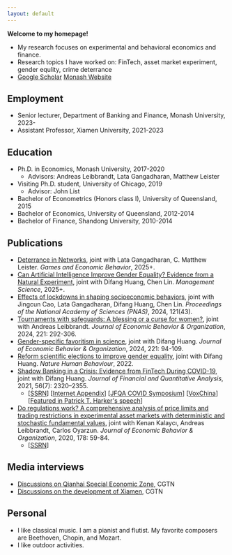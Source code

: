 ```yaml
---
layout: default
---
```


**Welcome to my homepage!** 
- My research focuses on experimental and behavioral economics and finance. 
- Research topics I have worked on: FinTech, asset market experiment, gender equlity, crime deterrance
- [Google Scholar](https://scholar.google.com/citations?user=3MKaiOcAAAAJ&hl) [Monash Website](https://research.monash.edu/en/persons/leo-bao)

## Employment
- Senior lecturer, Department of Banking and Finance, Monash University, 2023-
- Assistant Professor, Xiamen University, 2021-2023

## Education
- Ph.D. in Economics, Monash University, 2017-2020
  - Advisors: Andreas Leibbrandt, Lata Gangadharan, Matthew Leister  
- Visiting Ph.D. student, University of Chicago, 2019
  - Advisor: John List
- Bachelor of Econometrics (Honors class I), University of Queensland, 2015
- Bachelor of Economics, University of Queensland, 2012-2014
- Bachelor of Finance, Shandong University, 2010-2014


## Publications
- [Deterrance in Networks](https://papers.ssrn.com/sol3/papers.cfm?abstract_id=3725400), joint with Lata Gangadharan, C. Matthew Leister. <i>Games and Economic Behavior</i>, 2025+.
- [Can Artificial Intelligence Improve Gender Equality? Evidence from a Natural Experiment](https://doi.org/10.1287/mnsc.2022.02787), joint with Difang Huang, Chen Lin. <i>Management Science</i>, 2025+.
- [Effects of lockdowns in shaping socioeconomic behaviors](https://www.pnas.org/doi/10.1073/pnas.2405934121), joint with Jingcun Cao, Lata Gangadharan, Difang Huang, Chen Lin. <i>Proceedings of the National Academy of Sciences (PNAS)</i>, 2024, 121(43).
- [Tournaments with safeguards: A blessing or a curse for women?](https://www.sciencedirect.com/science/article/pii/S016726812300255X?via%3Dihub), joint with Andreas Leibbrandt. <i>Journal of Economic Behavior & Organization</i>, 2024, 221: 292-306.
- [Gender-specific favoritism in science](https://www.sciencedirect.com/science/article/pii/S0167268123002445), joint with Difang Huang. <i>Journal of Economic Behavior & Organization</i>, 2024, 221: 94-109.
- [Reform scientific elections to improve gender equality](https://doi.org/10.1038/s41562-022-01322-w), joint with Difang Huang. <i>Nature Human Behaviour</i>, 2022.
- [Shadow Banking in a Crisis: Evidence from FinTech During COVID-19](https://doi.org/10.1017/S0022109021000430), joint with Difang Huang. <i>Journal of Financial and Quantitative Analysis</i>, 2021, 56(7): 2320–2355.
  - [[SSRN](https://papers.ssrn.com/sol3/papers.cfm?abstract_id=3734770)] [[Internet Appendix](https://drive.google.com/file/d/1xmnwf_dNR22ohyOeyFoZBCG_6OGv9Gvm/view?usp=sharing)] [[JFQA COVID Symposium](https://player.mediaamp.io/p/U8-EDC/x3q6FTruIMqL/embed/select/media/seU2G5zFXY7m?form=html)] [[VoxChina](http://voxchina.org/show-3-241.html)] [[Featured in Patrick T. Harker's speech](https://www.philadelphiafed.org/-/media/frbp/assets/institutional/speeches/harker/2022/08-03-22-fintech.pdf)]
- [Do regulations work? A comprehensive analysis of price limits and trading restrictions in experimental asset markets with deterministic and stochastic fundamental values](https://www.sciencedirect.com/science/article/pii/S016726812030233X), joint with Kenan Kalaycı, Andreas Leibbrandt, Carlos Oyarzun. <i>Journal of Economic Behavior & Organization</i>, 2020, 178: 59-84.
  - [[SSRN](https://papers.ssrn.com/sol3/papers.cfm?abstract_id=3916604)]


## Media interviews
- [Discussions on Qianhai Special Economic Zone](https://news.cgtn.com/news/2021-09-20/Expert-Shenzhen-s-Qianghai-offers-opportunities-for-HK-13Iyp1gpoGs/index.html), CGTN
- [Discussions on the development of Xiamen](https://m.weibo.cn/status/4716940611813977?wm=3333_2001&from=10BC293010&sourcetype=weixin), CGTN

## Personal
- I like classical music. I am a pianist and flutist. My favorite composers are Beethoven, Chopin, and Mozart.
- I like outdoor activities.
